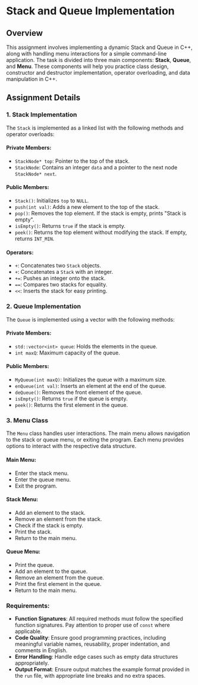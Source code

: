 # Stack and Queue Implementation

## Overview

This assignment involves implementing a dynamic Stack and Queue in C++, along with handling menu interactions for a simple command-line application. The task is divided into three main components: **Stack**, **Queue**, and **Menu**. These components will help you practice class design, constructor and destructor implementation, operator overloading, and data manipulation in C++.

## Assignment Details

### 1. **Stack Implementation**

The `Stack` is implemented as a linked list with the following methods and operator overloads:

#### Private Members:
- `StackNode* top`: Pointer to the top of the stack.
- `StackNode`: Contains an integer `data` and a pointer to the next node `StackNode* next`.

#### Public Members:
- `Stack()`: Initializes `top` to `NULL`.
- `push(int val)`: Adds a new element to the top of the stack.
- `pop()`: Removes the top element. If the stack is empty, prints "Stack is empty".
- `isEmpty()`: Returns `true` if the stack is empty.
- `peek()`: Returns the top element without modifying the stack. If empty, returns `INT_MIN`.

#### Operators:
- `+`: Concatenates two `Stack` objects.
- `+`: Concatenates a `Stack` with an integer.
- `+=`: Pushes an integer onto the stack.
- `==`: Compares two stacks for equality.
- `<<`: Inserts the stack for easy printing.

### 2. **Queue Implementation**

The `Queue` is implemented using a vector with the following methods:

#### Private Members:
- `std::vector<int> queue`: Holds the elements in the queue.
- `int maxQ`: Maximum capacity of the queue.

#### Public Members:
- `MyQueue(int maxQ)`: Initializes the queue with a maximum size.
- `enQueue(int val)`: Inserts an element at the end of the queue.
- `deQueue()`: Removes the front element of the queue.
- `isEmpty()`: Returns `true` if the queue is empty.
- `peek()`: Returns the first element in the queue.

### 3. **Menu Class**

The `Menu` class handles user interactions. The main menu allows navigation to the stack or queue menu, or exiting the program. Each menu provides options to interact with the respective data structure.

#### Main Menu:
- Enter the stack menu.
- Enter the queue menu.
- Exit the program.

#### Stack Menu:
- Add an element to the stack.
- Remove an element from the stack.
- Check if the stack is empty.
- Print the stack.
- Return to the main menu.

#### Queue Menu:
- Print the queue.
- Add an element to the queue.
- Remove an element from the queue.
- Print the first element in the queue.
- Return to the main menu.

### Requirements:
- **Function Signatures**: All required methods must follow the specified function signatures. Pay attention to proper use of `const` where applicable.
- **Code Quality**: Ensure good programming practices, including meaningful variable names, reusability, proper indentation, and comments in English.
- **Error Handling**: Handle edge cases such as empty data structures appropriately.
- **Output Format**: Ensure output matches the example format provided in the `run` file, with appropriate line breaks and no extra spaces.
